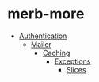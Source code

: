 # merb-more

 <ul class='toc'><li><a href='/es/merb-more/authentication'>Authentication</a><ul style='list-style: none;'/></li></ul>

<ul class='toc'><li><a href='/es/merb-more/mailer'>Mailer</a><ul style='list-style: none;'/></li></ul>

<ul class='toc'><li><a href='/es/merb-more/caching'>Caching</a><ul style='list-style: none;'/></li></ul>

<ul class='toc'><li><a href='/es/merb-more/exceptions'>Exceptions</a><ul style='list-style: none;'/></li></ul>

<ul class='toc'><li><a href='/es/merb-more/slices'>Slices</a><ul style='list-style: none;'/></li></ul> 